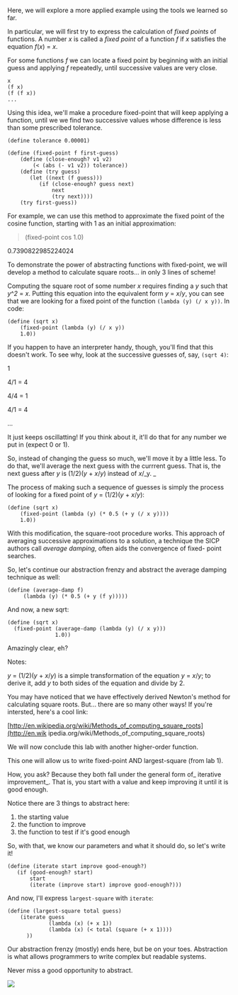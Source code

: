 Here, we will explore a more applied example using the tools we learned so
far.

In particular, we will first try to express the calculation of _fixed points_
of functions. A number _x_ is called a _fixed point_ of a function _f_ if _x_
satisfies the equation _f_(_x_) = _x_.

For some functions _f_ we can locate a fixed point by beginning with an
initial guess and applying _f_ repeatedly, until successive values are very
close.

    
    x  
    (f x)  
    (f (f x))  
    ...

Using this idea, we'll make a procedure fixed-point that will keep applying a
function, until we we find two successive values whose difference is less than
some prescribed tolerance.


    (define tolerance 0.00001)
    
    (define (fixed-point f first-guess)
        (define (close-enough? v1 v2)
            (< (abs (- v1 v2)) tolerance))
        (define (try guess)
           (let ((next (f guess)))
              (if (close-enough? guess next)
                  next
                  (try next))))
        (try first-guess))

For example, we can use this method to approximate the fixed point of the
cosine function, starting with 1 as an initial approximation:

> (fixed-point cos 1.0)

0.7390822985224024

To demonstrate the power of abstracting functions with fixed-point, we will
develop a method to calculate square roots... in only 3 lines of scheme!

Computing the square root of some number _x_ requires finding a _y_ such that
_y_^_2_ = _x_. Putting this equation into the equivalent form _y_ = _x_/_y_, you
can see that we are looking for a fixed point of the function `(lambda (y) (/ x y))`. In code:


    (define (sqrt x)
        (fixed-point (lambda (y) (/ x y))
        1.0))

If you happen to have an interpreter handy, though, you'll find that this
doesn't work. To see why, look at the successive guesses of, say, `(sqrt 4)`:

1

4/1 = 4

4/4 = 1

4/1 = 4

...

It just keeps oscillatting! If you think about it, it'll do that for any
number we put in (expect 0 or 1).

So, instead of changing the guess so much, we'll move it by a little less. To
do that, we'll average the next guess with the currrent guess. That is, the
next guess after _y_ is (1/2)(_y_ + _x_/_y_) instead of _x_/_y. _

The process of making such a sequence of guesses is simply the process of
looking for a fixed point of _y_ = (1/2)(_y_ + _x_/_y_):


    (define (sqrt x)
        (fixed-point (lambda (y) (* 0.5 (+ y (/ x y))))
        1.0))

With this modification, the square-root procedure works.  This approach of
averaging successive approximations to a solution, a technique the SICP
authors call _average damping_, often aids the convergence of fixed-
point searches.

So, let's continue our abstraction frenzy and abstract the average damping
technique as well:

    
    (define (average-damp f)  
         (lambda (y) (* 0.5 (+ y (f y)))))

And now, a new sqrt:

    
    (define (sqrt x)  
      (fixed-point (average-damp (lambda (y) (/ x y)))  
                   1.0))

Amazingly clear, eh?

Notes:

_y_ = (1/2)(_y_ + _x_/_y_) is a simple transformation of the equation _y_ =
_x_/_y_; to derive it, add _y_ to both sides of the equation and divide by 2.

You may have noticed that we have effectively derived Newton's method for
calculating square roots. But... there are so many other ways! If you're
intersted, here's a cool link:

[http://en.wikipedia.org/wiki/Methods_of_computing_square_roots](http://en.wik
ipedia.org/wiki/Methods_of_computing_square_roots)

We will now conclude this lab with another higher-order function.

This one will allow us to write fixed-point AND largest-square (from lab 1).

How, you ask? Because they both fall under the general form of_ iterative
improvement_. That is, you start with a value and keep improving it until it
is good enough.

Notice there are 3 things to abstract here:

  1. the starting value
  2. the function to improve
  3. the function to test if it's good enough

So, with that, we know our parameters and what it should do, so let's write
it!

    
    (define (iterate start improve good-enough?)  
       (if (good-enough? start)  
           start  
           (iterate (improve start) improve good-enough?)))

And now, I'll express `largest-square` with `iterate`:

    
    (define (largest-square total guess)  
        (iterate guess   
                 (lambda (x) (+ x 1))  
                 (lambda (x) (< total (square (+ x 1))))  
          ))

Our abstraction frenzy (mostly) ends here, but be on your toes. Abstraction is
what allows programmers to write complex but readable systems.

Never miss a good opportunity to abstract.

![](https://dl.dropboxusercontent.com/u/16963685/cs61as-edx/abstract_on.png)

